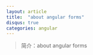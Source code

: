 ```yaml
---
layout: article
title:  "about angular forms"
disqus: true
categories: angular
---
```


>简介：about angular forms
   



